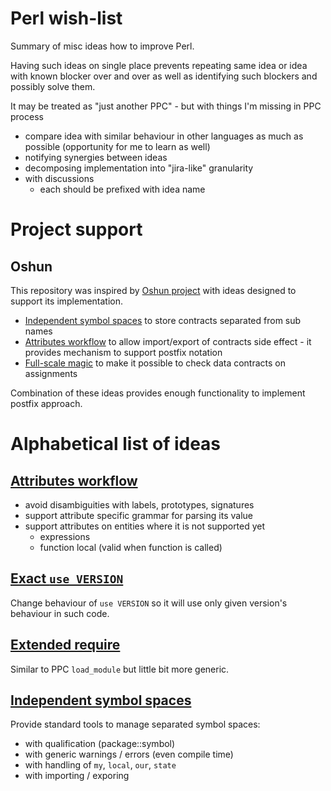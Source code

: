 
# Perl wish-list

Summary of misc ideas how to improve Perl.

Having such ideas on single place prevents repeating same idea or idea
with known blocker over and over as well as identifying such blockers and
possibly solve them.

It may be treated as "just another PPC" - but with things I'm missing
in PPC process

- compare idea with similar behaviour in other languages as much as possible
  (opportunity for me to learn as well)
- notifying synergies between ideas
- decomposing implementation into "jira-like" granularity
- with discussions
  - each should be prefixed with idea name

# Project support

## Oshun

This repository was inspired by [Oshun project](https://github.com/Perl-Apollo/oshun)
with ideas designed to support its implementation.

- [Independent symbol spaces](independent-symbol-spaces/README.md)
  to store contracts separated from sub names
- [Attributes workflow](attributes-workflow/README.md)
  to allow import/export of contracts
  side effect - it provides mechanism to support postfix notation
- [Full-scale magic](full-scale-magic/README.md)
  to make it possible to check data contracts on assignments

Combination of these ideas provides enough functionality to implement postfix approach.

# Alphabetical list of ideas

## [Attributes workflow](attributes-workflow/README.md)

- avoid disambiguities with labels, prototypes, signatures
- support attribute specific grammar for parsing its value
- support attributes on entities where it is not supported yet
  - expressions
  - function local (valid when function is called)

## [Exact `use VERSION`](exact-use-version/README.md)

Change behaviour of `use VERSION` so it will use only given version's
behaviour in such code.

## [Extended require](extended-require/README.md)

Similar to PPC `load_module` but little bit more generic.

## [Independent symbol spaces](independent-symbol-spaces/README.md)

Provide standard tools to manage separated symbol spaces:
- with qualification (package::symbol)
- with generic warnings / errors (even compile time)
- with handling of `my`, `local`, `our`, `state`
- with importing / exporing

